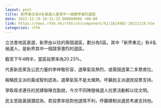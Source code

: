 ```yaml
---
layout: post
title: 新界東北有4名候選人是其中一個競爭激烈選區
date: 2021-12-19 18:32:33.000000000 +08:00
link: https://news.rthk.hk/rthk/ch/component/k2/1624982-20211219.htm
categories: rthk
---
```


立法會地區直選，新界由以往的兩個選區，劃分為5區。其中「新界東北」有4名候選人，是新界其中一個競爭激烈的選區。

截至下午4時半，當區投票率為20.23%。

代表新民黨及公民力量的李梓敬形容，選舉氣氛熱烈，或需競逐第二多票席位。

報稱民主派的黃成智則認為，選舉氣氛不是太熾熱，呼籲民主派選民投票支持。

爭取尋求連任的民建聯陳克勤說，今次不同陣營候選人拉票活動較以往文明。

民主思路黃頴灝認為，若投票率低對他選情不利，呼籲建制派選民考慮支持他。
